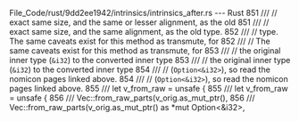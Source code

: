 File_Code/rust/9dd2ee1942/intrinsics/intrinsics_after.rs --- Rust
851     /// // exact same size, and the same or lesser alignment, as the old                                                                                 851     /// // exact same size, and the same alignment, as the old type.
852     /// // type. The same caveats exist for this method as transmute, for                                                                                852     /// // The same caveats exist for this method as transmute, for
853     /// // the original inner type (`&i32`) to the converted inner type                                                                                  853     /// // the original inner type (`&i32`) to the converted inner type
854     /// // (`Option<&i32>`), so read the nomicon pages linked above.                                                                                     854     /// // (`Option<&i32>`), so read the nomicon pages linked above.
855     /// let v_from_raw = unsafe {                                                                                                                        855     /// let v_from_raw = unsafe {
856     ///     Vec::from_raw_parts(v_orig.as_mut_ptr(),                                                                                                     856     ///     Vec::from_raw_parts(v_orig.as_mut_ptr() as *mut Option<&i32>,

